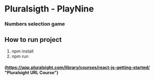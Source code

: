 # Pluralsigth - PlayNine
### Numbers selection game


## How to run project

1. npm install
2. npm run

#### (https://app.pluralsight.com/library/courses/react-js-getting-started/ "Pluralsight URL Course") 
